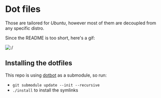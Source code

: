 # Dot files

Those are tailored for _Ubuntu_, however most of them are decoupled from
any specific distro.

Since the README is too short, here's a gif:

![:/](https://media.giphy.com/media/IPqbZhStIeZdS/giphy.gif)


## Installing the dotfiles

This repo is using [dotbot](https://github.com/anishathalye/dotbot) as a submodule, so run:

  * `git submodule update --init --recursive`
  * `./install` to install the symlinks
